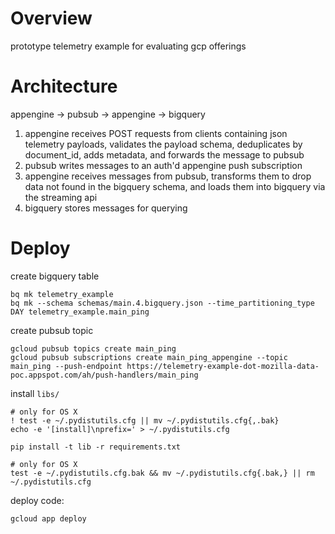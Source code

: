 Overview
===

prototype telemetry example for evaluating gcp offerings

Architecture
===

appengine -> pubsub -> appengine -> bigquery

1. appengine receives POST requests from clients containing json telemetry
    payloads, validates the payload schema, deduplicates by document_id, adds
    metadata, and forwards the message to pubsub
2. pubsub writes messages to an auth'd appengine push subscription
3. appengine receives messages from pubsub, transforms them to drop data not
    found in the bigquery schema, and loads them into bigquery via the
    streaming api
4. bigquery stores messages for querying

Deploy
===

create bigquery table

    bq mk telemetry_example
    bq mk --schema schemas/main.4.bigquery.json --time_partitioning_type DAY telemetry_example.main_ping

create pubsub topic

    gcloud pubsub topics create main_ping
    gcloud pubsub subscriptions create main_ping_appengine --topic main_ping --push-endpoint https://telemetry-example-dot-mozilla-data-poc.appspot.com/ah/push-handlers/main_ping

install `libs/`

    # only for OS X
    ! test -e ~/.pydistutils.cfg || mv ~/.pydistutils.cfg{,.bak}
    echo -e '[install]\nprefix=' > ~/.pydistutils.cfg

    pip install -t lib -r requirements.txt

    # only for OS X
    test -e ~/.pydistutils.cfg.bak && mv ~/.pydistutils.cfg{.bak,} || rm ~/.pydistutils.cfg

deploy code:

    gcloud app deploy

